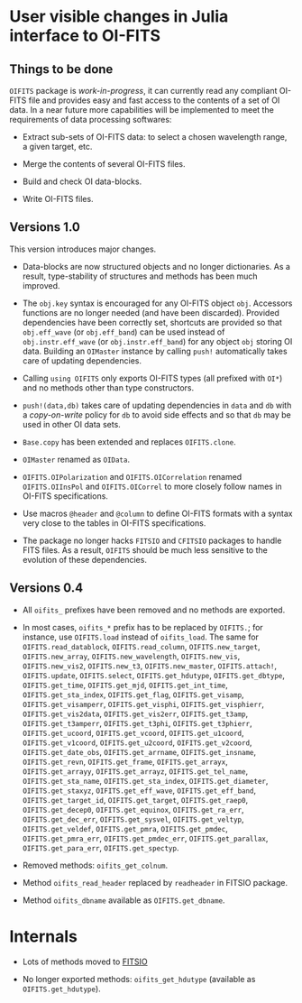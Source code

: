 # User visible changes in Julia interface to OI-FITS


## Things to be done

`OIFITS` package is *work-in-progress*, it can currently read any compliant
OI-FITS file and provides easy and fast access to the contents of a set of OI
data.  In a near future more capabilities will be implemented to meet the
requirements of data processing softwares:

- Extract sub-sets of OI-FITS data: to select a chosen wavelength range, a
  given target, etc.

- Merge the contents of several OI-FITS files.

- Build and check OI data-blocks.

- Write OI-FITS files.


## Versions 1.0

This version introduces major changes.

- Data-blocks are now structured objects and no longer dictionaries.  As a
  result, type-stability of structures and methods has been much improved.

- The `obj.key` syntax is encouraged for any OI-FITS object `obj`.  Accessors
  functions are no longer needed (and have been discarded).  Provided
  dependencies have been correctly set, shortcuts are provided so that
  `obj.eff_wave` (or `obj.eff_band`) can be used instead of
  `obj.instr.eff_wave` (or `obj.instr.eff_band`) for any object `obj` storing
  OI data.  Building an `OIMaster` instance by calling `push!` automatically
  takes care of updating dependencies.

- Calling `using OIFITS` only exports OI-FITS types (all prefixed with `OI*`)
  and no methods other than type constructors.

- `push!(data,db)` takes care of updating dependencies in `data` and `db`
  with a *copy-on-write* policy for `db` to avoid side effects and so that `db`
  may be used in other OI data sets.

- `Base.copy` has been extended and replaces `OIFITS.clone`.

- `OIMaster` renamed as `OIData`.

- `OIFITS.OIPolarization` and `OIFITS.OICorrelation` renamed `OIFITS.OIInsPol`
  and `OIFITS.OICorrel` to more closely follow names in OI-FITS specifications.

- Use macros `@header` and `@column` to define OI-FITS formats with a syntax
  very close to the tables in OI-FITS specifications.

- The package no longer hacks `FITSIO` and `CFITSIO` packages to handle FITS
  files.  As a result, `OIFITS` should be much less sensitive to the evolution
  of these dependencies.


## Versions 0.4

 - All `oifits_` prefixes have been removed and no methods are exported.

 - In most cases, `oifits_*` prefix has to be replaced by `OIFITS.`; for
   instance, use `OIFITS.load` instead of `oifits_load`.  The same for
   `OIFITS.read_datablock`, `OIFITS.read_column`, `OIFITS.new_target`,
   `OIFITS.new_array`, `OIFITS.new_wavelength`, `OIFITS.new_vis`,
   `OIFITS.new_vis2`, `OIFITS.new_t3`, `OIFITS.new_master`,
   `OIFITS.attach!`, `OIFITS.update`, `OIFITS.select`,
   `OIFITS.get_hdutype`, `OIFITS.get_dbtype`, `OIFITS.get_time`,
   `OIFITS.get_mjd`, `OIFITS.get_int_time`, `OIFITS.get_sta_index`,
   `OIFITS.get_flag`, `OIFITS.get_visamp`, `OIFITS.get_visamperr`,
   `OIFITS.get_visphi`, `OIFITS.get_visphierr`, `OIFITS.get_vis2data`,
   `OIFITS.get_vis2err`, `OIFITS.get_t3amp`, `OIFITS.get_t3amperr`,
   `OIFITS.get_t3phi`, `OIFITS.get_t3phierr`, `OIFITS.get_ucoord`,
   `OIFITS.get_vcoord`, `OIFITS.get_u1coord`, `OIFITS.get_v1coord`,
   `OIFITS.get_u2coord`, `OIFITS.get_v2coord`, `OIFITS.get_date_obs`,
   `OIFITS.get_arrname`, `OIFITS.get_insname`, `OIFITS.get_revn`,
   `OIFITS.get_frame`, `OIFITS.get_arrayx`, `OIFITS.get_arrayy`,
   `OIFITS.get_arrayz`, `OIFITS.get_tel_name`, `OIFITS.get_sta_name`,
   `OIFITS.get_sta_index`, `OIFITS.get_diameter`, `OIFITS.get_staxyz`,
   `OIFITS.get_eff_wave`, `OIFITS.get_eff_band`, `OIFITS.get_target_id`,
   `OIFITS.get_target`, `OIFITS.get_raep0`, `OIFITS.get_decep0`,
   `OIFITS.get_equinox`, `OIFITS.get_ra_err`, `OIFITS.get_dec_err`,
   `OIFITS.get_sysvel`, `OIFITS.get_veltyp`, `OIFITS.get_veldef`,
   `OIFITS.get_pmra`, `OIFITS.get_pmdec`, `OIFITS.get_pmra_err`,
   `OIFITS.get_pmdec_err`, `OIFITS.get_parallax`, `OIFITS.get_para_err`,
   `OIFITS.get_spectyp`.

 - Removed methods: `oifits_get_colnum`.

 - Method `oifits_read_header` replaced by `readheader` in FITSIO package.

 - Method `oifits_dbname` available as `OIFITS.get_dbname`.


# Internals

 - Lots of methods moved to [FITSIO](https://github.com/JuliaAstro/FITSIO.jl)

 - No longer exported methods: `oifits_get_hdutype` (available as `OIFITS.get_hdutype`).
